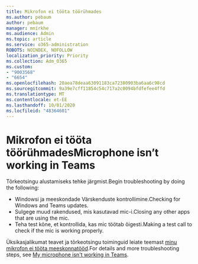 ```yaml
---
title: Mikrofon ei tööta töörühmades
ms.author: pebaum
author: pebaum
manager: mnirkhe
ms.audience: Admin
ms.topic: article
ms.service: o365-administration
ROBOTS: NOINDEX, NOFOLLOW
localization_priority: Priority
ms.collection: Adm_O365
ms.custom:
- "9003568"
- "6654"
ms.openlocfilehash: 20aea78deaa63091183ca72380903ba6aa6c98cd
ms.sourcegitcommit: 9a39e7cff11854c54c717a2c0094bfdfefee4ffd
ms.translationtype: MT
ms.contentlocale: et-EE
ms.lasthandoff: 10/01/2020
ms.locfileid: "48364601"
---
```

# <a name="microphone-isnt-working-in-teams"></a><span data-ttu-id="f0b75-102">Mikrofon ei tööta töörühmades</span><span class="sxs-lookup"><span data-stu-id="f0b75-102">Microphone isn’t working in Teams</span></span>

<span data-ttu-id="f0b75-103">Tõrkeotsingu alustamiseks tehke järgmist.</span><span class="sxs-lookup"><span data-stu-id="f0b75-103">Begin troubleshooting by doing the following:</span></span>

- <span data-ttu-id="f0b75-104">Windowsi ja meeskondade Värskenduste kontrollimine.</span><span class="sxs-lookup"><span data-stu-id="f0b75-104">Checking for Windows and Teams updates.</span></span>
- <span data-ttu-id="f0b75-105">Sulgege muud rakendused, mis kasutavad mic-i.</span><span class="sxs-lookup"><span data-stu-id="f0b75-105">Closing any other apps that are using the mic.</span></span>
- <span data-ttu-id="f0b75-106">Teha test kõne, et kontrollida, kas mic töötab õigesti.</span><span class="sxs-lookup"><span data-stu-id="f0b75-106">Making a test call to check if the mic is working properly.</span></span>

<span data-ttu-id="f0b75-107">Üksikasjalikumat teavet ja tõrkeotsingu toiminguid leiate teemast [minu mikrofon ei tööta meeskonnatööd](https://support.microsoft.com/office/666d1123-9dd0-4a31-ad2e-a758b204f33a).</span><span class="sxs-lookup"><span data-stu-id="f0b75-107">For details and more troubleshooting steps, see [My microphone isn't working in Teams](https://support.microsoft.com/office/666d1123-9dd0-4a31-ad2e-a758b204f33a).</span></span>

